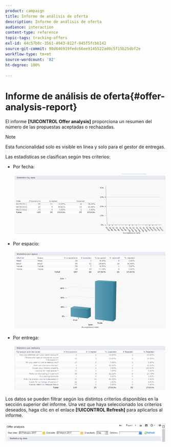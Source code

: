 ```yaml
---
product: campaign
title: Informe de análisis de oferta
description: Informe de análisis de oferta
audience: interaction
content-type: reference
topic-tags: tracking-offers
exl-id: 44c57b0c-3561-4943-812f-945f5fcbb142
source-git-commit: 98d646919fedc66ee9145522ad0c5f15b25dbf2e
workflow-type: tm+mt
source-wordcount: '82'
ht-degree: 100%

---
```


# Informe de análisis de oferta{#offer-analysis-report}

El informe **[!UICONTROL Offer analysis]** proporciona un resumen del número de las propuestas aceptadas o rechazadas.

>[!NOTE]
>
>Esta funcionalidad solo es visible en línea y solo para el gestor de entregas.

Las estadísticas se clasifican según tres criterios:

* Por fecha:

   ![](assets/offer_report_perdate.png)

* Por espacio:

   ![](assets/offer_report_perspaces.png)

* Por entrega:

   ![](assets/offer_report_perdeliveries.png)

Los datos se pueden filtrar según los distintos criterios disponibles en la sección superior del informe. Una vez que haya seleccionado los criterios deseados, haga clic en el enlace **[!UICONTROL Refresh]** para aplicarlos al informe.

![](assets/offer_report_criteria.png)
